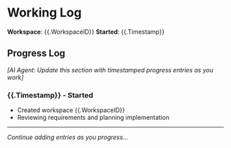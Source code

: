 # Working Log

**Workspace**: {{.WorkspaceID}}
**Started**: {{.Timestamp}}

## Progress Log

_[AI Agent: Update this section with timestamped progress entries as you work]_

### {{.Timestamp}} - Started

- Created workspace {{.WorkspaceID}}
- Reviewing requirements and planning implementation

---

_Continue adding entries as you progress..._